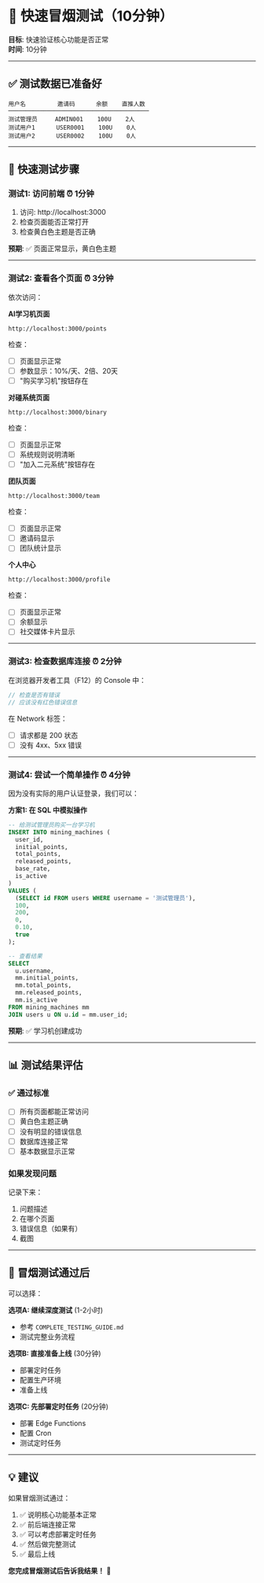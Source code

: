 # 🚀 快速冒烟测试（10分钟）

**目标**: 快速验证核心功能是否正常  
**时间**: 10分钟

---

## ✅ 测试数据已准备好

```
用户名         邀请码      余额    直推人数
────────────────────────────────────────
测试管理员     ADMIN001    100U    2人
测试用户1      USER0001    100U    0人
测试用户2      USER0002    100U    0人
```

---

## 🧪 **快速测试步骤**

### **测试1: 访问前端** ⏰ 1分钟

1. 访问: http://localhost:3000
2. 检查页面能否正常打开
3. 检查黄白色主题是否正确

**预期**: ✅ 页面正常显示，黄白色主题

---

### **测试2: 查看各个页面** ⏰ 3分钟

依次访问：

**AI学习机页面**
```
http://localhost:3000/points
```
检查：
- ☐ 页面显示正常
- ☐ 参数显示：10%/天、2倍、20天
- ☐ "购买学习机"按钮存在

**对碰系统页面**
```
http://localhost:3000/binary  
```
检查：
- ☐ 页面显示正常
- ☐ 系统规则说明清晰
- ☐ "加入二元系统"按钮存在

**团队页面**
```
http://localhost:3000/team
```
检查：
- ☐ 页面显示正常
- ☐ 邀请码显示
- ☐ 团队统计显示

**个人中心**
```
http://localhost:3000/profile
```
检查：
- ☐ 页面显示正常
- ☐ 余额显示
- ☐ 社交媒体卡片显示

---

### **测试3: 检查数据库连接** ⏰ 2分钟

在浏览器开发者工具（F12）的 Console 中：

```javascript
// 检查是否有错误
// 应该没有红色错误信息
```

在 Network 标签：
- ☐ 请求都是 200 状态
- ☐ 没有 4xx、5xx 错误

---

### **测试4: 尝试一个简单操作** ⏰ 4分钟

因为没有实际的用户认证登录，我们可以：

**方案1: 在 SQL 中模拟操作**

```sql
-- 给测试管理员购买一台学习机
INSERT INTO mining_machines (
  user_id,
  initial_points,
  total_points,
  released_points,
  base_rate,
  is_active
)
VALUES (
  (SELECT id FROM users WHERE username = '测试管理员'),
  100,
  200,
  0,
  0.10,
  true
);

-- 查看结果
SELECT 
  u.username,
  mm.initial_points,
  mm.total_points,
  mm.released_points,
  mm.is_active
FROM mining_machines mm
JOIN users u ON u.id = mm.user_id;
```

**预期**: ✅ 学习机创建成功

---

## 📊 **测试结果评估**

### **✅ 通过标准**
- [ ] 所有页面都能正常访问
- [ ] 黄白色主题正确
- [ ] 没有明显的错误信息
- [ ] 数据库连接正常
- [ ] 基本数据显示正常

### **如果发现问题**
记录下来：
1. 问题描述
2. 在哪个页面
3. 错误信息（如果有）
4. 截图

---

## 🎯 **冒烟测试通过后**

可以选择：

**选项A: 继续深度测试** (1-2小时)
- 参考 `COMPLETE_TESTING_GUIDE.md`
- 测试完整业务流程

**选项B: 直接准备上线** (30分钟)
- 部署定时任务
- 配置生产环境
- 准备上线

**选项C: 先部署定时任务** (20分钟)
- 部署 Edge Functions
- 配置 Cron
- 测试定时任务

---

## 💡 **建议**

如果冒烟测试通过：
1. ✅ 说明核心功能基本正常
2. ✅ 前后端连接正常
3. ✅ 可以考虑部署定时任务
4. ✅ 然后做完整测试
5. ✅ 最后上线

**您完成冒烟测试后告诉我结果！** 💪

